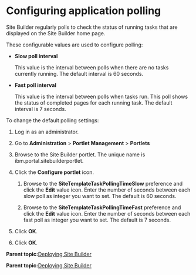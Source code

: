 # Configuring application polling 

Site Builder regularly polls to check the status of running tasks that are displayed on the Site Builder home page.

These configurable values are used to configure polling:

-   **Slow poll interval**

    This value is the interval between polls when there are no tasks currently running. The default interval is 60 seconds.

-   **Fast poll interval**

    This value is the interval between polls when tasks run. This poll shows the status of completed pages for each running task. The default interval is 7 seconds.


To change the default polling settings:

1.  Log in as an administrator.

2.  Go to **Administration** \> **Portlet Management** \> **Portlets**

3.  Browse to the Site Builder portlet. The unique name is ibm.portal.sitebuilderportlet.

4.  Click the **Configure portlet** icon.

    1.  Browse to the **SiteTemplateTaskPollingTimeSlow** preference and click the **Edit** value icon. Enter the number of seconds between each slow poll as integer you want to set. The default is 60 seconds.

    2.  Browse to the **SiteTemplateTaskPollingTimeFast** preference and click the **Edit** value icon. Enter the number of seconds between each fast poll as integer you want to set. The default is 7 seconds.

5.  Click **OK**.

6.  Click **OK**.


**Parent topic:**[Deploying Site Builder ](../sitebuilder/sitebuilder_access.md)

**Parent topic:**[Deploying Site Builder ](../sitebuilder/sitebuilder_access.md)

